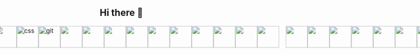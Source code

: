 ## Hi there 👋

<div style="display: flex; align-items: center; justify-content: center;">
<img src="https://cdn.jsdelivr.net/gh/devicons/devicon@latest/icons/html5/html5-original-wordmark.svg" width="50" height="50" style="margin-right: 15px;"/>
<img src="https://cdn.jsdelivr.net/gh/devicons/devicon@latest/icons/css3/css3-original.svg" alt="css" width="50" height="50" style="margin-right: 15px;"/>
<img src="https://cdn.jsdelivr.net/gh/devicons/devicon@latest/icons/sass/sass-original.svg" width="50" height="50" margin-right="10px"/>
<img src="https://cdn.jsdelivr.net/gh/devicons/devicon@latest/icons/handlebars/handlebars-original-wordmark.svg" width="50" height="50" margin-right="10px"/>
<img src="https://cdn.jsdelivr.net/gh/devicons/devicon@latest/icons/figma/figma-original.svg" alt="css" width="50" height="50" width="50" height="50"/>
<img src="https://cdn.jsdelivr.net/gh/devicons/devicon@latest/icons/git/git-original-wordmark.svg" alt="git" width="50" height="50"/>
<img src="https://cdn.jsdelivr.net/gh/devicons/devicon@latest/icons/github/github-original-wordmark.svg" width="50" height="50"/>
<img src="https://cdn.jsdelivr.net/gh/devicons/devicon@latest/icons/javascript/javascript-original.svg" width="50" height="50"/>
<img src="https://cdn.jsdelivr.net/gh/devicons/devicon@latest/icons/json/json-original.svg" width="50" height="50"/>
<img src="https://cdn.jsdelivr.net/gh/devicons/devicon@latest/icons/less/less-plain-wordmark.svg" width="50" height="50"/>
<img src="https://cdn.jsdelivr.net/gh/devicons/devicon@latest/icons/nextjs/nextjs-original-wordmark.svg" width="50" height="50"/>
<img src="https://cdn.jsdelivr.net/gh/devicons/devicon@latest/icons/nodejs/nodejs-original-wordmark.svg" width="50" height="50"/>
<img src="https://cdn.jsdelivr.net/gh/devicons/devicon@latest/icons/npm/npm-original-wordmark.svg" width="50" height="50"/>
<img src="https://cdn.jsdelivr.net/gh/devicons/devicon@latest/icons/react/react-original.svg" width="50" height="50"/>  
            <img src="https://cdn.jsdelivr.net/gh/devicons/devicon@latest/icons/redux/redux-original.svg" width="50" height="50"/>
            <img src="https://cdn.jsdelivr.net/gh/devicons/devicon@latest/icons/slack/slack-original.svg" width="50" height="50" style="margin-right: 15px"/>
            <img src="https://cdn.jsdelivr.net/gh/devicons/devicon@latest/icons/trello/trello-original.svg" width="50" height="50"/>
            <img src="https://cdn.jsdelivr.net/gh/devicons/devicon@latest/icons/typescript/typescript-original.svg" width="50" height="50"/>
            <img src="https://cdn.jsdelivr.net/gh/devicons/devicon@latest/icons/vscode/vscode-original.svg" width="50" height="50"/>
            <img src="https://cdn.jsdelivr.net/gh/devicons/devicon@latest/icons/vuejs/vuejs-original-wordmark.svg" width="50" height="50"/>
            <img src="https://cdn.jsdelivr.net/gh/devicons/devicon@latest/icons/webpack/webpack-original.svg" width="50" height="50"/>
            <img src="https://cdn.jsdelivr.net/gh/devicons/devicon@latest/icons/xml/xml-original.svg" width="50" height="50"/>
            <img src="https://cdn.jsdelivr.net/gh/devicons/devicon@latest/icons/angularjs/angularjs-original.svg" width="50" height="50"/>
            <img src="https://cdn.jsdelivr.net/gh/devicons/devicon@latest/icons/babel/babel-original.svg" width="50" height="50"/>
            <img src="https://cdn.jsdelivr.net/gh/devicons/devicon@latest/icons/express/express-original-wordmark.svg" width="50" height="50"/>
            <img src="https://cdn.jsdelivr.net/gh/devicons/devicon@latest/icons/mongodb/mongodb-original-wordmark.svg" width="50" height="50"/>
</div>
          
<!--
**yur-dov/yur-dov** is a ✨ _special_ ✨ repository because its `README.md` (this file) appears on your GitHub profile.

Here are some ideas to get you started:

- 🔭 I’m currently working on ...
- 🌱 I’m currently learning ...
- 👯 I’m looking to collaborate on ...
- 🤔 I’m looking for help with  ...
- 💬 Ask me about ...
- 📫 How to reach me: ...
- 😄 Pronouns: ...
- ⚡ Fun fact: ...
-->
